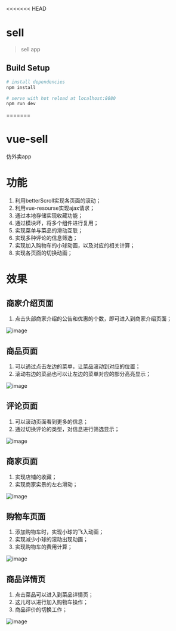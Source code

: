 <<<<<<< HEAD
# sell

> sell app

## Build Setup

``` bash
# install dependencies
npm install

# serve with hot reload at localhost:8080
npm run dev
```
=======
# vue-sell
仿外卖app

# 功能
1. 利用betterScroll实现各页面的滚动；
2. 利用vue-resourse实现ajax请求；
3. 通过本地存储实现收藏功能；
4. 通过模块坏，将多个组件进行复用；
5. 实现菜单与菜品的滑动互联；
6. 实现多种评论的信息筛选；
7. 实现加入购物车的小球动画，以及对应的相关计算；
8. 实现各页面的切换动画；

# 效果
## 商家介绍页面
1. 点击头部商家介绍的公告和优惠的个数，即可进入到商家介绍页面； 

![image](https://github.com/tfeng-use/vue-sell/blob/master/sell-img/%E5%95%86%E5%AE%B6%E4%BB%8B%E7%BB%8D.gif)
## 商品页面
1. 可以通过点击左边的菜单，让菜品滚动到对应的位置； 
2. 滚动右边的菜品也可以让左边的菜单对应的部分高亮显示； 

![image](https://github.com/tfeng-use/vue-sell/blob/master/sell-img/%E5%95%86%E5%93%81%E9%A1%B5.gif)
## 评论页面
1. 可以滚动页面看到更多的信息； 
2. 通过切换评论的类型，对信息进行筛选显示； 

![image](https://github.com/tfeng-use/vue-sell/blob/master/sell-img/%E8%AF%84%E8%AE%BA.gif)
## 商家页面
1. 实现店铺的收藏； 
2. 实现商家实景的左右滑动； 

![image](https://github.com/tfeng-use/vue-sell/blob/master/sell-img/%E5%95%86%E5%AE%B6.gif)
## 购物车页面
1. 添加购物车时，实现小球的飞入动画； 
2. 实现减少小球的滚动出现动画； 
3. 实现购物车的费用计算； 

![image](https://raw.githubusercontent.com/tfeng-use/vue-sell/master/sell-img/%E8%B4%AD%E7%89%A9%E8%BD%A6.gif)
## 商品详情页
1. 点击菜品可以进入到菜品详情页； 
2. 这儿可以进行加入购物车操作； 
3. 商品评价的切换工作； 

![image](https://github.com/tfeng-use/vue-sell/blob/master/sell-img/%E8%8F%9C%E5%93%81%E8%AF%A6%E6%83%85%E9%A1%B5.gif)
